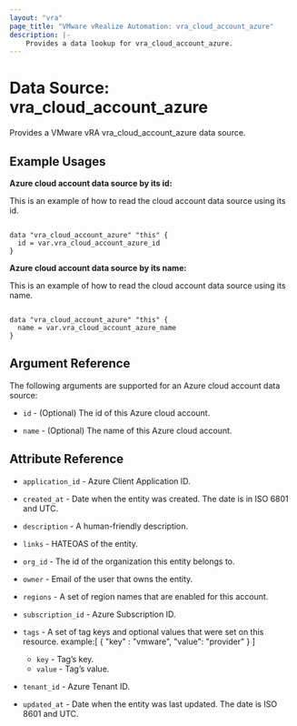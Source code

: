 ```yaml
---
layout: "vra"
page_title: "VMware vRealize Automation: vra_cloud_account_azure"
description: |-
    Provides a data lookup for vra_cloud_account_azure.
---
```


# Data Source: vra\_cloud\_account\_azure

Provides a VMware vRA vra_cloud_account_azure data source.

## Example Usages

**Azure cloud account data source by its id:**

This is an example of how to read the cloud account data source using its id.

```hcl

data "vra_cloud_account_azure" "this" {
  id = var.vra_cloud_account_azure_id
}

```

**Azure cloud account data source by its name:**

This is an example of how to read the cloud account data source using its name.

```hcl

data "vra_cloud_account_azure" "this" {
  name = var.vra_cloud_account_azure_name
}

```



## Argument Reference

The following arguments are supported for an Azure cloud account data source:

* `id` - (Optional) The id of this Azure cloud account.

* `name` - (Optional) The name of this Azure cloud account.

## Attribute Reference

* `application_id` - Azure Client Application ID.

* `created_at` - Date when the entity was created. The date is in ISO 6801 and UTC.

* `description` - A human-friendly description.

* `links` - HATEOAS of the entity.

* `org_id` - The id of the organization this entity belongs to.

* `owner` - Email of the user that owns the entity.

* `regions` - A set of region names that are enabled for this account.

* `subscription_id` - Azure Subscription ID.

* `tags` - A set of tag keys and optional values that were set on this resource.
example:[ { "key" : "vmware", "value": "provider" } ]
  * `key` - Tag’s key.
  * `value` - Tag’s value.

* `tenant_id` - Azure Tenant ID.

* `updated_at` - Date when the entity was last updated. The date is ISO 8601 and UTC.